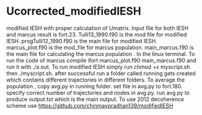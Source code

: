 # Ucorrected_modifiedIESH
modified IESH with proper calculation of Umatrix.
Input file for both IESH and marcus result is fort.23.
Tulli13_1990.f90 is the mod file for modified IESH.
progTulli12_1990.f90 is the main file for modified IESH.
marcus_plot.f90 is the mod_file for marcus population.
main_marcus.f90 is the main file for calculating the marcus population .
In the linux terminal.
To run the code of marcus compile ifort marcus_plot.f90 main_marcus.f90 and run it with ./a.out.
To run modified IESH simply run chmod +x myscript.sh then ./myscript.sh.
after successful run a folder called running gets created which contains different trajectories in different folders.
To average the population , copy avg.py in running folder.
set file in avg.py to fort.180.
specify correct number of trajectories and nodes in avg.py.
run avg.py to produce output.txt which is the main output.
To  use 2012 decoherence scheme use https://github.com/chinmaypradhan139/modifiedIESH
